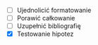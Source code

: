  - [ ] Ujednolicić formatowanie
 - [ ] Porawić całkowanie
 - [ ] Uzupełnić bibliografię
 - [x] Testowanie hipotez